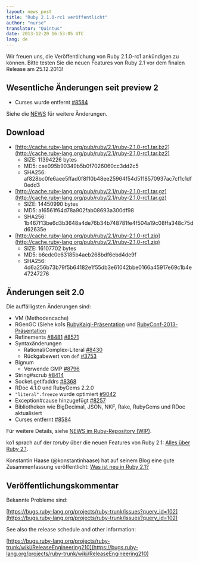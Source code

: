 ```yaml
---
layout: news_post
title: "Ruby 2.1.0-rc1 veröffentlicht"
author: "nurse"
translator: "Quintus"
date: 2013-12-20 16:53:05 UTC
lang: de
---
```


Wir freuen uns, die Veröffentlichung von Ruby 2.1.0-rc1 ankündigen zu
können. Bitte testen Sie die neuen Features von Ruby 2.1 vor dem
finalen Release am 25.12.2013!

## Wesentliche Änderungen seit preview 2

* Curses wurde entfernt [#8584](https://bugs.ruby-lang.org/issues/8584)

Siehe die [NEWS](https://github.com/ruby/ruby/blob/v2_1_0_rc1/NEWS)
für weitere Änderungen.

## Download

* [http://cache.ruby-lang.org/pub/ruby/2.1/ruby-2.1.0-rc1.tar.bz2](http://cache.ruby-lang.org/pub/ruby/2.1/ruby-2.1.0-rc1.tar.bz2)
  * SIZE:   11394226 bytes
  * MD5:    cae095b90349b5b0f7026060cc3dd2c5
  * SHA256: af828bc0fe6aee5ffad0f8f10b48ee25964f54d5118570937ac7cf1c1df0edd3
* [http://cache.ruby-lang.org/pub/ruby/2.1/ruby-2.1.0-rc1.tar.gz](http://cache.ruby-lang.org/pub/ruby/2.1/ruby-2.1.0-rc1.tar.gz)
  * SIZE:   14450990 bytes
  * MD5:    a16561f64d78a902fab08693a300df98
  * SHA256: 1b467f13be6d3b3648a4de76b34b748781fe4f504a19c08ffa348c75dd62635e
* [http://cache.ruby-lang.org/pub/ruby/2.1/ruby-2.1.0-rc1.zip](http://cache.ruby-lang.org/pub/ruby/2.1/ruby-2.1.0-rc1.zip)
  * SIZE:   16107702 bytes
  * MD5:    b6cdc0e63185b4aeb268bdf6ebd4de9f
  * SHA256: 4d6a256b73b79f5b64182e1f55db3e61042bbe0166a45917e69c1b4e47247276

## Änderungen seit 2.0

Die auffälligsten Änderungen sind:

* VM (Methodencache)
* RGenGC (Siehe ko1s
  [RubyKaigi-Präsentation](http://rubykaigi.org/2013/talk/S73) und
  [RubyConf-2013-Präsentation](http://www.atdot.net/~ko1/activities/rubyconf2013-ko1_pub.pdf)
* Refinements [#8481](https://bugs.ruby-lang.org/issues/8481) [#8571](https://bugs.ruby-lang.org/issues/8571)
* Syntaxänderungen
  * Rational/Complex-Literal
    [#8430](https://bugs.ruby-lang.org/issues/8430)
  * Rückgabewert von `def` [#3753](https://bugs.ruby-lang.org/issues/3753)
* Bignum
  * Verwende GMP [#8796](https://bugs.ruby-lang.org/issues/8796)
* String#scrub [#8414](https://bugs.ruby-lang.org/issues/8414)
* Socket.getifaddrs [#8368](https://bugs.ruby-lang.org/issues/8368)
* RDoc 4.1.0 und RubyGems 2.2.0
* `"literal".freeze` wurde optimiert [#9042](https://bugs.ruby-lang.org/issues/9042)
* Exception#cause hinzugefügt [#8257](https://bugs.ruby-lang.org/issues/8257)
* Bibliotheken wie BigDecimal, JSON, NKF, Rake, RubyGems und RDoc aktualisiert
* Curses entfernt [#8584](https://bugs.ruby-lang.org/issues/8584)

Für weitere Details, siehe [NEWS im Ruby-Repository (WIP)](https://github.com/ruby/ruby/blob/v2_1_0_rc1/NEWS).

ko1 sprach auf der _toruby_ über die neuen Features von Ruby 2.1:
[Alles über Ruby 2.1](http://www.atdot.net/~ko1/activities/toruby05-ko1.pdf).

Konstantin Haase (@konstantinhaase) hat auf seinem Blog eine gute
Zusammenfassung veröffentlicht: [Was ist neu in Ruby 2.1?](http://rkh.im/ruby-2.1)

## Veröffentlichungskommentar

Bekannte Probleme sind:

[https://bugs.ruby-lang.org/projects/ruby-trunk/issues?query_id=102](https://bugs.ruby-lang.org/projects/ruby-trunk/issues?query_id=102)

See also the release schedule and other information:

[https://bugs.ruby-lang.org/projects/ruby-trunk/wiki/ReleaseEngineering210](https://bugs.ruby-lang.org/projects/ruby-trunk/wiki/ReleaseEngineering210)
